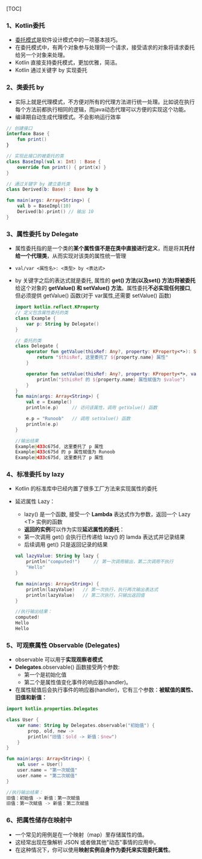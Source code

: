 [TOC]

### 1、Kotlin委托

- [委托模式](http://www.runoob.com/w3cnote/delegate-mode.html)是软件设计模式中的一项基本技巧。
- 在委托模式中，有两个对象参与处理同一个请求，接受请求的对象将请求委托给另一个对象来处理。
- Kotlin 直接支持委托模式，更加优雅，简洁。
- Kotlin 通过关键字 by 实现委托



### 2、类委托 by

- 实际上就是代理模式，不方便对所有的代理方法进行统一处理。比如说在执行每个方法前都执行相同的逻辑，而java动态代理可以方便的实现这个功能。
- 编译期自动生成代理模式。不会影响运行效率

```kotlin
// 创建接口
interface Base {   
    fun print()
}

// 实现此接口的被委托的类
class BaseImpl(val x: Int) : Base {
    override fun print() { print(x) }
}

// 通过关键字 by 建立委托类
class Derived(b: Base) : Base by b

fun main(args: Array<String>) {
    val b = BaseImpl(10)
    Derived(b).print() // 输出 10
}
```



### 3、属性委托 by Delegate

- 属性委托指的是一个类的**某个属性值不是在类中直接进行定义**，而是将其**托付给一个代理类**，从而实现对该类的属性统一管理

- `val/var <属性名>: <类型> by <表达式>`

- by 关键字之后的表达式就是委托, 属性的 **get() 方法(以及set() 方法)**将被**委托**给这个对象的 **getValue() 和 setValue() 方法**。属性委托**不必实现任何接口**, 但必须提供 getValue() 函数(对于 var属性,还需要 setValue() 函数)

  ```kotlin
  import kotlin.reflect.KProperty
  // 定义包含属性委托的类
  class Example {
      var p: String by Delegate()
  }
  
  // 委托的类
  class Delegate {
      operator fun getValue(thisRef: Any?, property: KProperty<*>): String {
          return "$thisRef, 这里委托了 ${property.name} 属性"
      }
  
      operator fun setValue(thisRef: Any?, property: KProperty<*>, value: String) {
          println("$thisRef 的 ${property.name} 属性赋值为 $value")
      }
  }
  fun main(args: Array<String>) {
      val e = Example()
      println(e.p)     // 访问该属性，调用 getValue() 函数
  
      e.p = "Runoob"   // 调用 setValue() 函数
      println(e.p)
  }
  
  //输出结果
  Example@433c675d, 这里委托了 p 属性
  Example@433c675d 的 p 属性赋值为 Runoob
  Example@433c675d, 这里委托了 p 属性
  ```



### 4、标准委托 by lazy

- Kotlin 的标准库中已经内置了很多工厂方法来实现属性的委托

- 延迟属性 Lazy：

  - lazy() 是一个函数, 接受一个 **Lambda** 表达式作为参数，返回一个 Lazy \<T> 实例的函数
  - **返回的实例**可以作为实现**延迟属性的委托**： 
  - 第一次调用 get() 会执行已传递给 lazy() 的 lamda 表达式并记录结果
  -  后续调用 get() 只是返回记录的结果

  ```kotlin
  val lazyValue: String by lazy {
      println("computed!")     // 第一次调用输出，第二次调用不执行
      "Hello"
  }
  
  fun main(args: Array<String>) {
      println(lazyValue)   // 第一次执行，执行两次输出表达式
      println(lazyValue)   // 第二次执行，只输出返回值
  }
  
  //执行输出结果：
  computed!
  Hello
  Hello
  ```



### 5、可观察属性 Observable  (Delegates)

- observable 可以用于**实现观察者模式**
- **Delegates**.observable() 函数接受两个参数:
  -  第一个是初始化值
  - 第二个是属性值变化事件的响应器(handler)。
- 在属性赋值后会执行事件的响应器(handler)，它有三个参数：**被赋值的属性、旧值和新值：**

```kotlin
import kotlin.properties.Delegates

class User {
    var name: String by Delegates.observable("初始值") {
        prop, old, new ->
        println("旧值：$old -> 新值：$new")
    }
}

fun main(args: Array<String>) {
    val user = User()
    user.name = "第一次赋值"
    user.name = "第二次赋值"
}

//执行输出结果：
旧值：初始值 -> 新值：第一次赋值
旧值：第一次赋值 -> 新值：第二次赋值
```



### 6、把属性储存在映射中 

- 一个常见的用例是在一个映射（map）里存储属性的值。
-  这经常出现在像解析 JSON 或者做其他"动态"事情的应用中。
-  在这种情况下，你可以使用**映射实例自身作为委托来实现委托属性**。